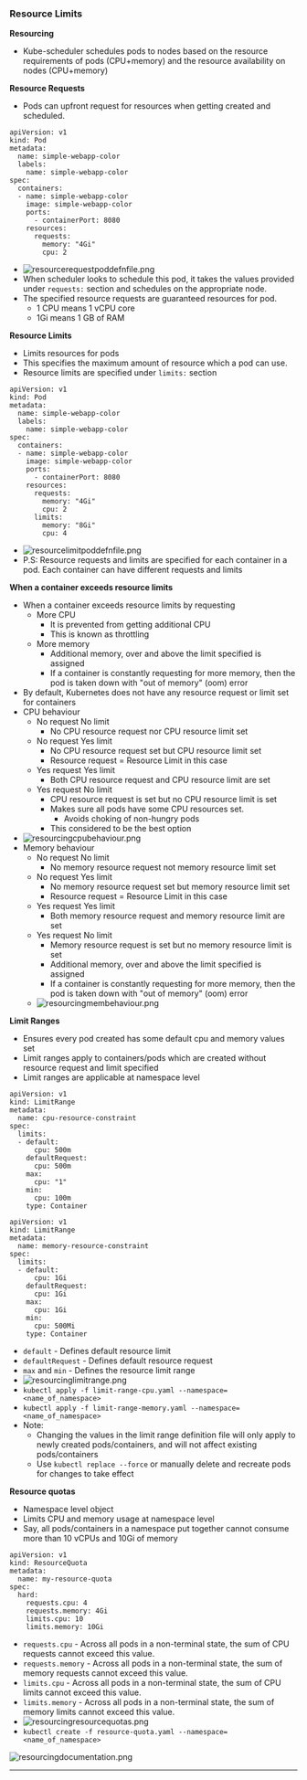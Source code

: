 
### Resource Limits

**Resourcing**
- Kube-scheduler schedules pods to nodes based on the resource requirements of pods (CPU+memory) and the resource availability on nodes (CPU+memory)

**Resource Requests**
- Pods can upfront request for resources when getting created and scheduled.
```
apiVersion: v1
kind: Pod
metadata:
  name: simple-webapp-color
  labels:
    name: simple-webapp-color
spec:
  containers:
  - name: simple-webapp-color
    image: simple-webapp-color
    ports:
      - containerPort: 8080
    resources:
      requests:
        memory: "4Gi"
        cpu: 2
```
- ![resourcerequestpoddefnfile.png](Attachments/resourcerequestpoddefnfile.png)
- When scheduler looks to schedule this pod, it takes the values provided under `requests:` section and schedules on the appropriate node.
- The specified resource requests are guaranteed resources for pod.
	- 1 CPU means 1 vCPU core
	- 1Gi means 1 GB of RAM

**Resource Limits**
- Limits resources for pods
- This specifies the maximum amount of resource which a pod can use.
- Resource limits are specified under `limits:` section
```
apiVersion: v1
kind: Pod
metadata:
  name: simple-webapp-color
  labels:
    name: simple-webapp-color
spec:
  containers:
  - name: simple-webapp-color
    image: simple-webapp-color
    ports:
      - containerPort: 8080
    resources:
      requests:
        memory: "4Gi"
        cpu: 2
      limits:
        memory: "8Gi"
        cpu: 4
```
- ![resourcelimitpoddefnfile.png](Attachments/resourcelimitpoddefnfile.png)
- P.S: Resource requests and limits are specified for each container in a pod. Each container can have different requests and limits

**When a container exceeds resource limits**
- When a container exceeds resource limits by requesting
	- More CPU
		- It is prevented from getting additional CPU
		- This is known as throttling
	- More memory
		- Additional memory, over and above the limit specified is assigned
		- If a container is constantly requesting for more memory, then the pod is taken down with "out of memory" (oom) error
- By default, Kubernetes does not have any resource request or limit set for containers
- CPU behaviour
	- No request No limit
		- No CPU resource request nor CPU resource limit set
	- No request Yes limit
		- No CPU resource request set but CPU resource limit set
		- Resource request = Resource Limit in this case
	- Yes request Yes limit
		- Both CPU resource request and CPU resource limit are set
	- Yes request No limit
		- CPU resource request is set but no CPU resource limit is set
		- Makes sure all pods have some CPU resources set.
			- Avoids choking of non-hungry pods
		- This considered to be the best option
- ![resourcingcpubehaviour.png](Attachments/resourcingcpubehaviour.png)
- Memory behaviour
	- No request No limit
		- No memory resource request not memory resource limit set
	- No request Yes limit
		- No memory resource request set but memory resource limit set
		- Resource request = Resource Limit in this case
	- Yes request Yes limit
		- Both memory resource request and memory resource limit are set
	- Yes request No limit
		- Memory resource request is set but no memory resource limit is set
		- Additional memory, over and above the limit specified is assigned
		- If a container is constantly requesting for more memory, then the pod is taken down with "out of memory" (oom) error
	- ![resourcingmembehaviour.png](Attachments/resourcingmembehaviour.png)

**Limit Ranges**
- Ensures every pod created has some default cpu and memory values set
- Limit ranges apply to containers/pods which are created without resource request and limit specified
- Limit ranges are applicable at namespace level
```
apiVersion: v1
kind: LimitRange
metadata:
  name: cpu-resource-constraint
spec:
  limits:
  - default:
      cpu: 500m
    defaultRequest:
      cpu: 500m
    max:
      cpu: "1"
    min:
      cpu: 100m
    type: Container
```

```
apiVersion: v1
kind: LimitRange
metadata:
  name: memory-resource-constraint
spec:
  limits:
  - default:
      cpu: 1Gi
    defaultRequest:
      cpu: 1Gi
    max:
      cpu: 1Gi
    min:
      cpu: 500Mi
    type: Container
```
- `default` - Defines default resource limit
- `defaultRequest` - Defines default resource request
- `max` and `min` - Defines the resource limit range
- ![resourcinglimitrange.png](Attachments/resourcinglimitrange.png)
- `kubectl apply -f limit-range-cpu.yaml --namespace=<name_of_namespace>`
- `kubectl apply -f limit-range-memory.yaml --namespace=<name_of_namespace>`
- Note:
	- Changing the values in the limit range definition file will only apply to newly created pods/containers, and will not affect existing pods/containers
	- Use `kubectl replace --force` or manually delete and recreate pods for changes to take effect

**Resource quotas**
- Namespace level object
- Limits CPU and memory usage at namespace level
- Say, all pods/containers in a namespace put together cannot consume more than 10 vCPUs and 10Gi of memory
```
apiVersion: v1
kind: ResourceQuota
metadata:
  name: my-resource-quota
spec:
  hard:
    requests.cpu: 4
    requests.memory: 4Gi
    limits.cpu: 10
    limits.memory: 10Gi
```
- `requests.cpu` - Across all pods in a non-terminal state, the sum of CPU requests cannot exceed this value.
- `requests.memory` - Across all pods in a non-terminal state, the sum of memory requests cannot exceed this value.
- `limits.cpu` - Across all pods in a non-terminal state, the sum of CPU limits cannot exceed this value.
- `limits.memory` - Across all pods in a non-terminal state, the sum of memory limits cannot exceed this value.
- ![resourcingresourcequotas.png](Attachments/resourcingresourcequotas.png)
- `kubectl create -f resource-quota.yaml --namespace=<name_of_namespace>`

![resourcingdocumentation.png](Attachments/resourcingdocumentation.png)


---
